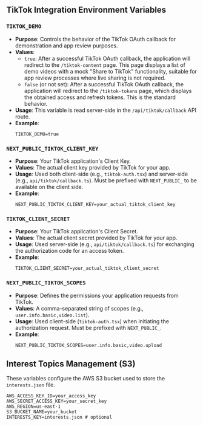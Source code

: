 ## TikTok Integration Environment Variables

### `TIKTOK_DEMO`

*   **Purpose**: Controls the behavior of the TikTok OAuth callback for demonstration and app review purposes.
*   **Values**:
    *   `true`: After a successful TikTok OAuth callback, the application will redirect to the `/tiktok-content` page. This page displays a list of demo videos with a mock "Share to TikTok" functionality, suitable for app review processes where live sharing is not required.
    *   `false` (or not set): After a successful TikTok OAuth callback, the application will redirect to the `/tiktok-tokens` page, which displays the obtained access and refresh tokens. This is the standard behavior.
*   **Usage**: This variable is read server-side in the `/api/tiktok/callback` API route.
*   **Example**:
    ```
    TIKTOK_DEMO=true
    ```

### `NEXT_PUBLIC_TIKTOK_CLIENT_KEY`

*   **Purpose**: Your TikTok application's Client Key.
*   **Values**: The actual client key provided by TikTok for your app.
*   **Usage**: Used both client-side (e.g., `tiktok-auth.tsx`) and server-side (e.g., `api/tiktok/callback.ts`). Must be prefixed with `NEXT_PUBLIC_` to be available on the client side.
*   **Example**:
    ```
    NEXT_PUBLIC_TIKTOK_CLIENT_KEY=your_actual_tiktok_client_key
    ```

### `TIKTOK_CLIENT_SECRET`

*   **Purpose**: Your TikTok application's Client Secret.
*   **Values**: The actual client secret provided by TikTok for your app.
*   **Usage**: Used server-side (e.g., `api/tiktok/callback.ts`) for exchanging the authorization code for an access token.
*   **Example**:
    ```
    TIKTOK_CLIENT_SECRET=your_actual_tiktok_client_secret
    ```

### `NEXT_PUBLIC_TIKTOK_SCOPES`

*   **Purpose**: Defines the permissions your application requests from TikTok.
*   **Values**: A comma-separated string of scopes (e.g., `user.info.basic,video.list`).
*   **Usage**: Used client-side (`tiktok-auth.tsx`) when initiating the authorization request. Must be prefixed with `NEXT_PUBLIC_`.
*   **Example**:
    ```
    NEXT_PUBLIC_TIKTOK_SCOPES=user.info.basic,video.upload
    ```

## Interest Topics Management (S3)

These variables configure the AWS S3 bucket used to store the `interests.json` file.

```
AWS_ACCESS_KEY_ID=your_access_key
AWS_SECRET_ACCESS_KEY=your_secret_key
AWS_REGION=us-east-1
S3_BUCKET_NAME=your_bucket
INTERESTS_KEY=interests.json # optional
```
